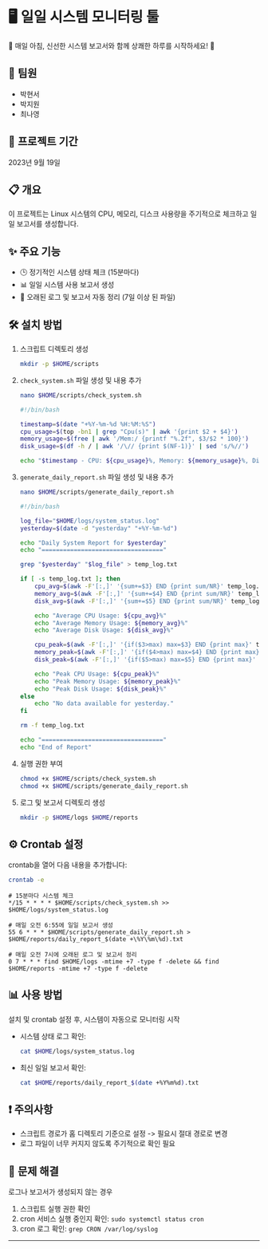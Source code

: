# 🖥️ 일일 시스템 모니터링 툴

🌟 매일 아침, 신선한 시스템 보고서와 함께 상쾌한 하루를 시작하세요! 🌄

## 👥 팀원

- 박현서
- 박지원
- 최나영

## 📅 프로젝트 기간

2023년 9월 19일 

## 📋 개요

이 프로젝트는 Linux 시스템의 CPU, 메모리, 디스크 사용량을 주기적으로 체크하고 일일 보고서를 생성합니다.

## ✨ 주요 기능

- 🕒 정기적인 시스템 상태 체크 (15분마다)
- 📊 일일 시스템 사용 보고서 생성
- 🧹 오래된 로그 및 보고서 자동 정리 (7일 이상 된 파일)

## 🛠 설치 방법

1. 스크립트 디렉토리 생성
   ```bash
   mkdir -p $HOME/scripts
   ```

2. `check_system.sh` 파일 생성 및 내용 추가
   ```bash
   nano $HOME/scripts/check_system.sh
   ```
   
   ```bash
   #!/bin/bash

   timestamp=$(date "+%Y-%m-%d %H:%M:%S")
   cpu_usage=$(top -bn1 | grep "Cpu(s)" | awk '{print $2 + $4}')
   memory_usage=$(free | awk '/Mem:/ {printf "%.2f", $3/$2 * 100}')
   disk_usage=$(df -h / | awk '/\// {print $(NF-1)}' | sed 's/%//')

   echo "$timestamp - CPU: ${cpu_usage}%, Memory: ${memory_usage}%, Disk: ${disk_usage}%"
   ```

3. `generate_daily_report.sh` 파일 생성 및 내용 추가
   ```bash
   nano $HOME/scripts/generate_daily_report.sh
   ```
   
   ```bash
   #!/bin/bash

   log_file="$HOME/logs/system_status.log"
   yesterday=$(date -d "yesterday" "+%Y-%m-%d")

   echo "Daily System Report for $yesterday"
   echo "=================================="

   grep "$yesterday" "$log_file" > temp_log.txt

   if [ -s temp_log.txt ]; then
       cpu_avg=$(awk -F'[:,]' '{sum+=$3} END {print sum/NR}' temp_log.txt)
       memory_avg=$(awk -F'[:,]' '{sum+=$4} END {print sum/NR}' temp_log.txt)
       disk_avg=$(awk -F'[:,]' '{sum+=$5} END {print sum/NR}' temp_log.txt)

       echo "Average CPU Usage: ${cpu_avg}%"
       echo "Average Memory Usage: ${memory_avg}%"
       echo "Average Disk Usage: ${disk_avg}%"

       cpu_peak=$(awk -F'[:,]' '{if($3>max) max=$3} END {print max}' temp_log.txt)
       memory_peak=$(awk -F'[:,]' '{if($4>max) max=$4} END {print max}' temp_log.txt)
       disk_peak=$(awk -F'[:,]' '{if($5>max) max=$5} END {print max}' temp_log.txt)

       echo "Peak CPU Usage: ${cpu_peak}%"
       echo "Peak Memory Usage: ${memory_peak}%"
       echo "Peak Disk Usage: ${disk_peak}%"
   else
       echo "No data available for yesterday."
   fi

   rm -f temp_log.txt

   echo "=================================="
   echo "End of Report"
   ```

4. 실행 권한 부여
   ```bash
   chmod +x $HOME/scripts/check_system.sh
   chmod +x $HOME/scripts/generate_daily_report.sh
   ```

5. 로그 및 보고서 디렉토리 생성
   ```bash
   mkdir -p $HOME/logs $HOME/reports
   ```

## ⚙️ Crontab 설정

crontab을 열어 다음 내용을 추가합니다:

```bash
crontab -e
```

```cron
# 15분마다 시스템 체크
*/15 * * * * $HOME/scripts/check_system.sh >> $HOME/logs/system_status.log

# 매일 오전 6:55에 일일 보고서 생성
55 6 * * * $HOME/scripts/generate_daily_report.sh > $HOME/reports/daily_report_$(date +\%Y\%m\%d).txt

# 매일 오전 7시에 오래된 로그 및 보고서 정리
0 7 * * * find $HOME/logs -mtime +7 -type f -delete && find $HOME/reports -mtime +7 -type f -delete
```

## 📊 사용 방법

설치 및 crontab 설정 후, 시스템이 자동으로 모니터링 시작

- 시스템 상태 로그 확인:
  ```bash
  cat $HOME/logs/system_status.log
  ```

- 최신 일일 보고서 확인:
  ```bash
  cat $HOME/reports/daily_report_$(date +%Y%m%d).txt
  ```

## ❗ 주의사항

- 스크립트 경로가 홈 디렉토리 기준으로 설정 -> 필요시 절대 경로로 변경
- 로그 파일이 너무 커지지 않도록 주기적으로 확인 필요

## 🐛 문제 해결

로그나 보고서가 생성되지 않는 경우
1. 스크립트 실행 권한 확인
2. cron 서비스 실행 중인지 확인: `sudo systemctl status cron`
3. cron 로그 확인: `grep CRON /var/log/syslog`

---



